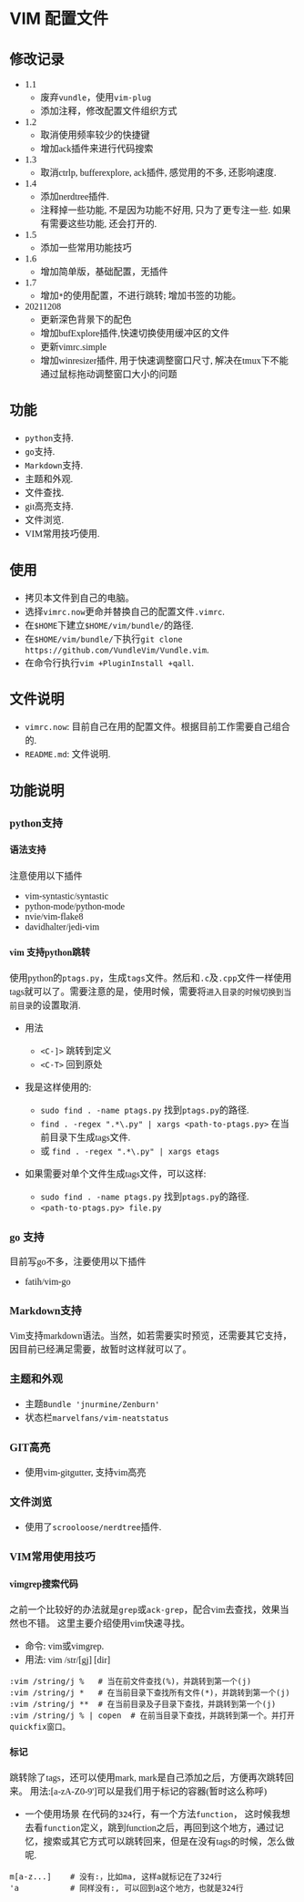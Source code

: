 # VIM 配置文件
<font face=Cour size=3>

## 修改记录
* 1.1
    * 废弃`vundle`，使用`vim-plug`
    * 添加注释，修改配置文件组织方式
* 1.2
    * 取消使用频率较少的快捷键
    * 增加ack插件来进行代码搜索
* 1.3
    * 取消ctrlp, bufferexplore, ack插件, 感觉用的不多, 还影响速度.
* 1.4
    * 添加nerdtree插件.
    * 注释掉一些功能, 不是因为功能不好用, 只为了更专注一些. 如果有需要这些功能, 还会打开的.
* 1.5
    * 添加一些常用功能技巧
* 1.6
    * 增加简单版，基础配置，无插件
* 1.7
    * 增加`*`的使用配置，不进行跳转; 增加书签的功能。
* 20211208
    - 更新深色背景下的配色
    - 增加bufExplore插件,快速切换使用缓冲区的文件
    - 更新vimrc.simple
    - 增加winresizer插件, 用于快速调整窗口尺寸, 解决在tmux下不能通过鼠标拖动调整窗口大小的问题


## 功能
* `python`支持.
* `go`支持.
* `Markdown`支持.
* 主题和外观.
* 文件查找.
* git高亮支持.
* 文件浏览.
* VIM常用技巧使用.

## 使用
* 拷贝本文件到自己的电脑。
* 选择`vimrc.now`更命并替换自己的配置文件`.vimrc`.
* 在`$HOME`下建立`$HOME/vim/bundle/`的路径.
* 在`$HOME/vim/bundle/`下执行`git clone https://github.com/VundleVim/Vundle.vim`.
* 在命令行执行`vim +PluginInstall +qall`.

## 文件说明
* `vimrc.now`: 目前自己在用的配置文件。根据目前工作需要自己组合的.
* `README.md`: 文件说明.

## 功能说明

### python支持

#### 语法支持
注意使用以下插件
* vim-syntastic/syntastic
* python-mode/python-mode
* nvie/vim-flake8
* davidhalter/jedi-vim

#### vim 支持python跳转
使用python的`ptags.py`，生成`tags`文件。然后和`.c`及`.cpp`文件一样使用tags就可以了。需要注意的是，使用时候，需要将`进入目录的时候切换到当前目录`的设置取消.
* 用法
    * `<C-]>` 跳转到定义
    * `<C-T>` 回到原处

* 我是这样使用的:
    * `sudo find . -name ptags.py` 找到`ptags.py`的路径.
    * `find . -regex ".*\.py" | xargs <path-to-ptags.py>` 在当前目录下生成tags文件.
    * 或 `find . -regex ".*\.py" | xargs etags`
* 如果需要对单个文件生成tags文件，可以这样:
    * `sudo find . -name ptags.py` 找到`ptags.py`的路径.
    * `<path-to-ptags.py> file.py`

### go 支持
目前写go不多，注要使用以下插件
* fatih/vim-go

### Markdown支持
Vim支持markdown语法。当然，如若需要实时预览，还需要其它支持，因目前已经满足需要，故暂时这样就可以了。

### 主题和外观
* 主题`Bundle 'jnurmine/Zenburn'`
* 状态栏`marvelfans/vim-neatstatus`

### GIT高亮
* 使用vim-gitgutter, 支持vim高亮

### 文件浏览
* 使用了`scrooloose/nerdtree`插件.

### VIM常用使用技巧
#### vimgrep搜索代码
之前一个比较好的办法就是`grep`或`ack-grep`，配合vim去查找，效果当然也不错。
这里主要介绍使用vim快速寻找。

- 命令: vim或vimgrep.
- 用法: vim /str/[gj] [dir]

```
:vim /string/j %   # 当在前文件查找(%)，并跳转到第一个(j)
:vim /string/j *   # 在当前目录下查找所有文件(*)，并跳转到第一个(j)
:vim /string/j **  # 在当前目录及子目录下查找，并跳转到第一个(j)
:vim /string/j % | copen  # 在前当目录下查找，并跳转到第一个。并打开quickfix窗口。
```

#### 标记
跳转除了tags，还可以使用mark, mark是自己添加之后，方便再次跳转回来。
用法:[a-zA-Z0-9']可以是我们用于标记的容器(暂时这么称呼)

- 一个使用场景
在代码的`324`行，有一个方法`function`， 这时候我想去看`function`定义，跳到function之后，再回到这个地方，通过记忆，搜索或其它方式可以跳转回来，但是在没有tags的时候，怎么做呢.

```
m[a-z...]    # 没有:，比如ma, 这样a就标记在了324行
'a           # 同样没有:, 可以回到a这个地方，也就是324行
```
